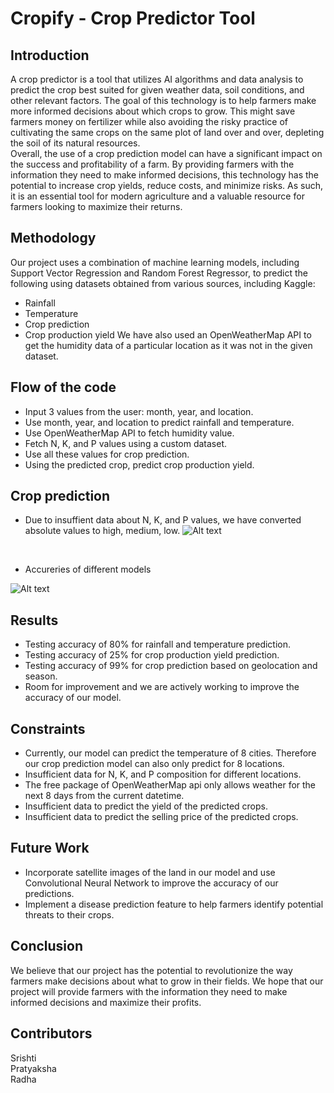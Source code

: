 # Cropify - Crop Predictor Tool

## Introduction
A crop predictor is a tool that utilizes AI algorithms and data analysis to predict the crop best suited for given weather data, soil conditions, and other relevant factors. The goal of this technology is to help farmers make more informed decisions about which crops to grow. This might save farmers money on fertilizer while also avoiding the risky practice of cultivating the same crops on the same plot of land over and over, depleting the soil of its natural resources.
<br>
Overall, the use of a crop prediction model can have a significant impact on the success and profitability of a farm. By providing farmers with the information they need to make informed decisions, this technology has the potential to increase crop yields, reduce costs, and minimize risks. As such, it is an essential tool for modern agriculture and a valuable resource for farmers looking to maximize their returns.

## Methodology
Our project uses a combination of machine learning models, including Support Vector Regression and Random Forest Regressor, to predict the following using datasets obtained from various sources, including Kaggle:
* Rainfall
* Temperature
* Crop prediction
* Crop production yield
We have also used an OpenWeatherMap API to get the humidity data of a particular location as it was not in the given dataset. 

## Flow of the code
* Input 3 values from the user: month, year, and location.
* Use month, year, and location to predict rainfall and temperature.
* Use OpenWeatherMap API to fetch humidity value.
* Fetch N, K, and P values using a custom dataset.
* Use all these values for crop prediction.
* Using the predicted crop, predict crop production yield.

## Crop prediction
* Due to insuffient data about N, K, and P values, we have converted absolute values to high, medium, low.
![Alt text](https://github.com/Radhasingh95/TRINIT_594092-U94NJ8W1_ML/blob/main/images/Image%20of%20Crop%20prediction%20dataset.png)
<br>

* Accureries of different models

![Alt text](https://github.com/Radhasingh95/TRINIT_594092-U94NJ8W1_ML/blob/main/images/Accuracies%20of%20various%20models%20for%20Crop%20prediction.png)

## Results
* Testing accuracy of 80% for rainfall and temperature prediction.
* Testing accuracy of 25% for crop production yield prediction.
*  Testing accuracy of 99% for crop prediction based on geolocation and season.
* Room for improvement and we are actively working to improve the accuracy of our model.

## Constraints
* Currently, our model can predict the temperature of 8 cities. Therefore our crop prediction model can also only predict for 8 locations.
* Insufficient data for N, K, and P composition for different locations.
* The free package of OpenWeatherMap api only allows weather for the next 8 days from the current datetime.
* Insufficient data to predict the yield of the predicted crops.
* Insufficient data to predict the selling price of the predicted crops.

## Future Work
* Incorporate satellite images of the land in our model and use Convolutional Neural Network to improve the accuracy of our predictions.
* Implement a disease prediction feature to help farmers identify potential threats to their crops.

## Conclusion
We believe that our project has the potential to revolutionize the way farmers make decisions about what to grow in their fields. We hope that our project will provide farmers with the information they need to make informed decisions and maximize their profits.

## Contributors
Srishti
<br>
Pratyaksha
<br>
Radha
